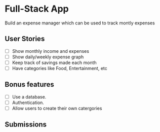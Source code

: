 # Full-Stack App

Build an expense manager which can be used to track montly expenses

## User Stories

- [ ] Show monthly income and expenses
- [ ] Show daily/weekly expense graph
- [ ] Keep track of savings made each month
- [ ] Have categories like Food, Entertainment, etc

## Bonus features

- [ ] Use a database. 
- [ ] Authentication.
- [ ] Allow users to create their own catergories

## Submissions